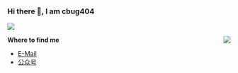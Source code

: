 ### Hi there 👋, I am cbug404
![](https://komarev.com/ghpvc/?username=cbug404&color=green)

<img src="https://github-readme-stats-mrdulin.vercel.app/api?username=cbug404&show_icons=true&hide_border=true&include_all_commits=true&hide_title=true" align="right">

**Where to find me**

- [E-Mail](mailto:cbug404@163.com)
- [公众号](./assets/gzh.jpg)
